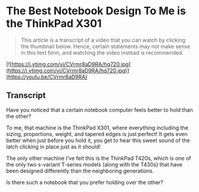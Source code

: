 # The Best Notebook Design To Me is the ThinkPad X301

> This article is a transcript of a video that you can watch by clicking the thumbnail below. Hence, certain statements may not make sense in this text form, and watching the video instead is recommended.

[![https://i.ytimg.com/vi/CVrmr8aD9RA/hq720.jpg](https://i.ytimg.com/vi/CVrmr8aD9RA/hq720.jpg)](https://youtu.be/CVrmr8aD9RA)

## Transcript

Have you noticed that a certain notebook computer feels better to hold than the other?

To me, that machine is the ThinkPad X301, where everything including the sizing, proportions, weight, and tapered edges is just perfect! It gets even better when just before you hold it, you get to hear this sweet sound of the latch clicking in place just as it should!

The only other machine I’ve felt this is the ThinkPad T420s, which is one of the only two s-variant T-series models (along with the T430s) that have been designed differently than the neighboring generations.

Is there such a notebook that you prefer holding over the other?
